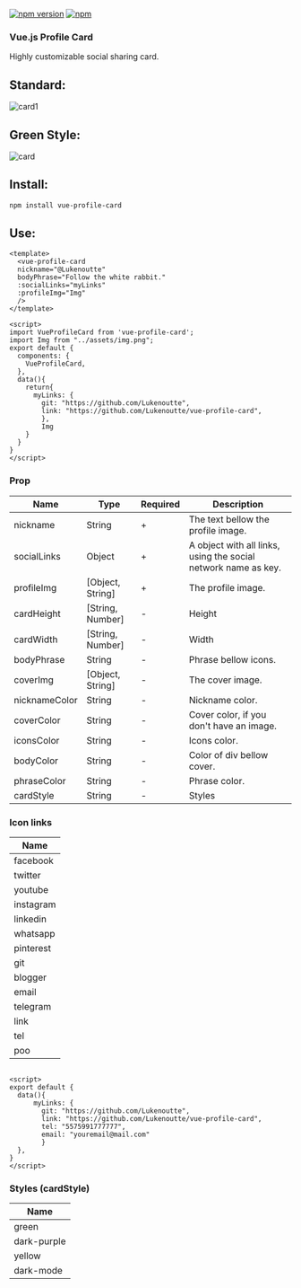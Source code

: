 [![npm version](https://badge.fury.io/js/vue-profile-card.svg)](https://badge.fury.io/js/vue-profile-card)
[![npm](https://img.shields.io/npm/dm/vue-profile-card.svg)](https://www.npmjs.com/package/vue-js-list)

### Vue.js Profile Card

Highly customizable social sharing card.

## Standard: 
![card1](https://user-images.githubusercontent.com/32497719/115598876-45451b00-a2b1-11eb-87fb-c1c9971eba3b.png)
## Green Style: 
![card](https://user-images.githubusercontent.com/32497719/115598806-2f375a80-a2b1-11eb-8606-0be7e922dbe5.gif)

## Install:

```bash
npm install vue-profile-card
```


## Use:

```vue
<template>
  <vue-profile-card 
  nickname="@Lukenoutte" 
  bodyPhrase="Follow the white rabbit."
  :socialLinks="myLinks"
  :profileImg="Img"
  />
</template>

<script>
import VueProfileCard from 'vue-profile-card';
import Img from "../assets/img.png";
export default {
  components: {
    VueProfileCard,
  }, 
  data(){
    return{
      myLinks: { 
        git: "https://github.com/Lukenoutte",         
        link: "https://github.com/Lukenoutte/vue-profile-card", 
        },
        Img
    }
  }
}
</script>

```

### Prop

| Name              | Type                  | Required | Description                                                    |
| ----------        | ----------------------| -------- | -------------------------------------------------------------- |
| nickname          | String                | +        | The text bellow the profile image.                             |
| socialLinks       | Object                | +        | A object with all links, using the social network name as key. |
| profileImg        | [Object, String]      | +        | The profile image.                                             |
| cardHeight        | [String, Number]      | -        | Height                                                         |
| cardWidth         | [String, Number]      | -        | Width                                                          |
| bodyPhrase        | String                | -        | Phrase bellow icons.                                           |
| coverImg          | [Object, String]      | -        | The cover image.                                               |
| nicknameColor     | String                | -        | Nickname color.                                                |
| coverColor        | String                | -        | Cover color, if you don't have an image.                       |
| iconsColor        | String                | -        | Icons color.                                                   |
| bodyColor         | String                | -        | Color of div bellow cover.                                     |
| phraseColor       | String                | -        | Phrase color.                                                  |
| cardStyle         | String                | -        | Styles                                                         |

### Icon links
| Name              | 
| ----------        | 
| facebook          |
| twitter           | 
| youtube           | 
| instagram         | 
| linkedin          | 
| whatsapp          | 
| pinterest         | 
| git               | 
| blogger           | 
| email             | 
| telegram          | 
| link              | 
| tel               | 
| poo               | 

```vue

<script>
export default {
  data(){
      myLinks: { 
        git: "https://github.com/Lukenoutte",         
        link: "https://github.com/Lukenoutte/vue-profile-card",
        tel: "5575991777777",
        email: "youremail@mail.com"
        }
  },
}
</script>

```

### Styles (cardStyle)

| Name              | 
| ----------        | 
| green             |
| dark-purple       | 
| yellow            | 
| dark-mode         | 